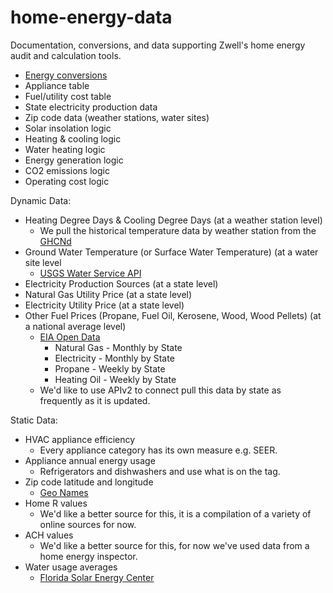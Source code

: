 # home-energy-data
Documentation, conversions, and data supporting Zwell's home energy audit and calculation tools.

* [Energy conversions](https://docs.google.com/document/d/1gqgwpOMkCsCWgHzdk7omc0xRaLz4ZHW64pKcWLB7BS4/edit?usp=sharing)
* Appliance table
* Fuel/utility cost table
* State electricity production data
* Zip code data (weather stations, water sites)
* Solar insolation logic
* Heating & cooling logic
* Water heating logic
* Energy generation logic
* CO2 emissions logic
* Operating cost logic

Dynamic Data:
* Heating Degree Days & Cooling Degree Days (at a weather station level)
  * We pull the historical temperature data by weather station from the [GHCNd](https://www.ncei.noaa.gov/products/land-based-station/global-historical-climatology-network-daily)
* Ground Water Temperature (or Surface Water Temperature) (at a water site level
  * [USGS Water Service API](https://waterdata.usgs.gov/blog/dataretrieval/)
* Electricity Production Sources (at a state level)
* Natural Gas Utility Price (at a state level)
* Electricity Utility Price (at a state level)
* Other Fuel Prices (Propane, Fuel Oil, Kerosene, Wood, Wood Pellets) (at a national average level)
  * [EIA Open Data](https://www.eia.gov/opendata/)
    * Natural Gas - Monthly by State
    * Electricity - Monthly by State
    * Propane - Weekly by State
    * Heating Oil - Weekly by State
  * We'd like to use APIv2 to connect pull this data by state as frequently as it is updated.

Static Data:
* HVAC appliance efficiency
  * Every appliance category has its own measure e.g. SEER. 
* Appliance annual energy usage
  * Refrigerators and dishwashers and use what is on the tag.
* Zip code latitude and longitude
  * [Geo Names](https://download.geonames.org/export/zip/ )
* Home R values
  * We'd like a better source for this, it is a compilation of a variety of online sources for now.
* ACH values
  * We'd like a better source for this, for now we've used data from a home energy inspector.
* Water usage averages
  * [Florida Solar Energy Center](https://www.fsec.ucf.edu/en/publications/pdf/fsec-pf-464-15.pdf)
